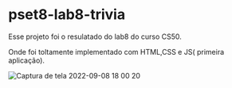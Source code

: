 # pset8-lab8-trivia
Esse projeto foi o resulatado do lab8 do curso CS50.

Onde foi toltamente implementado com HTML,CSS e JS( primeira aplicação).

![Captura de tela 2022-09-08 18 00 20](https://user-images.githubusercontent.com/99035126/189225053-eb27367e-9f0a-4a50-a550-692166e89d77.png)
